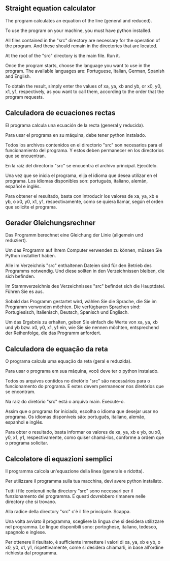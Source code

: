## Straight equation calculator

The program calculates an equation of the line (general and reduced).

To use the program on your machine, you must have python installed.

All files contained in the "src" directory are necessary for the operation of the program. And these should remain in the directories that are located.

At the root of the "src" directory is the main file. Run it.

Once the program starts, choose the language you want to use in the program. The available languages are: Portuguese, Italian, German, Spanish and English.

To obtain the result, simply enter the values of xa, ya, xb and yb, or x0, y0, x1, y1, respectively, as you want to call them, according to the order that the program requests.

## Calculadora de ecuaciones rectas

El programa calcula una ecuación de la recta (general y reducida).

Para usar el programa en su máquina, debe tener python instalado.

Todos los archivos contenidos en el directorio "src" son necesarios para el funcionamiento del programa. Y estos deben permanecer en los directorios que se encuentran.

En la raíz del directorio "src" se encuentra el archivo principal. Ejecútelo.

Una vez que se inicia el programa, elija el idioma que desea utilizar en el programa. Los idiomas disponibles son: portugués, italiano, alemán, español e inglés.

Para obtener el resultado, basta con introducir los valores de xa, ya, xb e yb, o x0, y0, x1, y1, respectivamente, como se quiera llamar, según el orden que solicite el programa.

## Gerader Gleichungsrechner

Das Programm berechnet eine Gleichung der Linie (allgemein und reduziert).

Um das Programm auf Ihrem Computer verwenden zu können, müssen Sie Python installiert haben.

Alle im Verzeichnis "src" enthaltenen Dateien sind für den Betrieb des Programms notwendig. Und diese sollten in den Verzeichnissen bleiben, die sich befinden.

Im Stammverzeichnis des Verzeichnisses "src" befindet sich die Hauptdatei. Führen Sie es aus.

Sobald das Programm gestartet wird, wählen Sie die Sprache, die Sie im Programm verwenden möchten. Die verfügbaren Sprachen sind: Portugiesisch, Italienisch, Deutsch, Spanisch und Englisch.

Um das Ergebnis zu erhalten, geben Sie einfach die Werte von xa, ya, xb und yb bzw. x0, y0, x1, y1 ein, wie Sie sie nennen möchten, entsprechend der Reihenfolge, die das Programm anfordert.

## Calculadora de equação da reta

O programa calcula uma equação da reta (geral e reduzida).

Para usar o programa em sua máquina, você deve ter o python instalado.

Todos os arquivos contidos no diretório "src" são necessários para o funcionamento do programa. E estes devem permanecer nos diretórios que se encontram.

Na raiz do diretório "src" está o arquivo main. Execute-o.

Assim que o programa for iniciado, escolha o idioma que desejar usar no programa. Os idiomas disponíveis são: português, italiano, alemão, espanhol e inglês.

Para obter o resultado, basta informar os valores de xa, ya, xb e yb, ou x0, y0, x1, y1, respectivamente, como quiser chamá-los, conforme a ordem que o programa solicitar.

## Calcolatore di equazioni semplici

Il programma calcola un'equazione della linea (generale e ridotta).

Per utilizzare il programma sulla tua macchina, devi avere python installato.

Tutti i file contenuti nella directory "src" sono necessari per il funzionamento del programma. E questi dovrebbero rimanere nelle directory che si trovano.

Alla radice della directory "src" c'è il file principale. Scappa.

Una volta avviato il programma, scegliere la lingua che si desidera utilizzare nel programma. Le lingue disponibili sono: portoghese, italiano, tedesco, spagnolo e inglese.

Per ottenere il risultato, è sufficiente immettere i valori di xa, ya, xb e yb, o x0, y0, x1, y1, rispettivamente, come si desidera chiamarli, in base all'ordine richiesta dal programma.